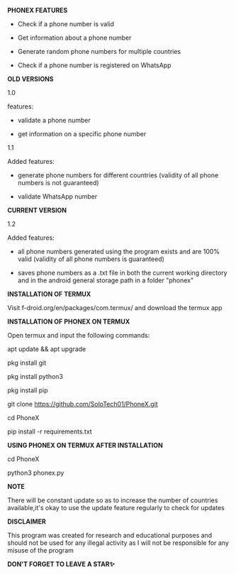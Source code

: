 **PHONEX FEATURES**

- Check if a phone number is valid

- Get information about a phone number

- Generate random phone numbers for multiple countries

- Check if a phone number is registered on WhatsApp


**OLD VERSIONS**

1.0

features:

- validate a phone number

- get information on a specific phone number

1.1 

Added features: 

- generate phone numbers for different countries (validity of all phone numbers is not guaranteed)

- validate WhatsApp number

**CURRENT VERSION**

1.2 

Added features: 

- all phone numbers generated using the program exists and are 100% valid (validity of all phone numbers is guaranteed)

- saves phone numbers as a .txt file in both the current working directory and in the android general storage path in a folder "phonex"

**INSTALLATION OF TERMUX**

Visit f-droid.org/en/packages/com.termux/ and download the termux app

**INSTALLATION OF PHONEX ON TERMUX**

Open termux and input the following commands:

apt update && apt upgrade

pkg install git

pkg install python3

pkg install pip

git clone https://github.com/SoloTech01/PhoneX.git

cd PhoneX

pip install -r requirements.txt

**USING PHONEX ON TERMUX AFTER INSTALLATION**

cd PhoneX

python3 phonex.py

**NOTE**

There will be constant update so as to increase the number of countries available,it's okay to use the update feature regularly to check for updates

**DISCLAIMER**

This program was created for research and educational purposes and should not be used for any illegal activity as I will not be responsible for any misuse of the program

**DON'T FORGET TO LEAVE A STAR✨**